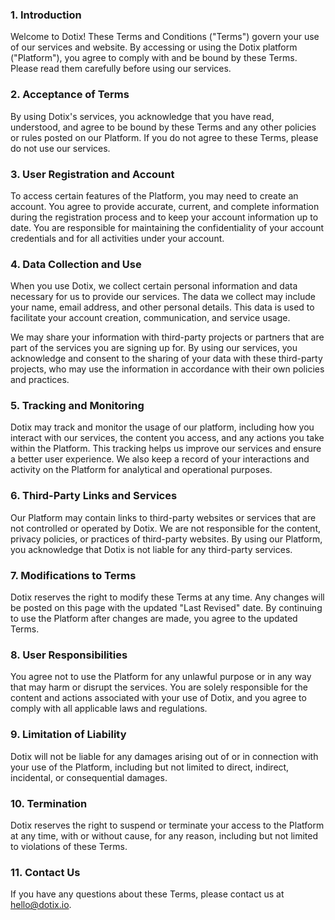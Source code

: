 ### 1. Introduction

Welcome to Dotix! These Terms and Conditions ("Terms") govern your use of our services and website. By accessing or using the Dotix platform ("Platform"), you agree to comply with and be bound by these Terms. Please read them carefully before using our services.

### 2. Acceptance of Terms

By using Dotix's services, you acknowledge that you have read, understood, and agree to be bound by these Terms and any other policies or rules posted on our Platform. If you do not agree to these Terms, please do not use our services.

### 3. User Registration and Account

To access certain features of the Platform, you may need to create an account. You agree to provide accurate, current, and complete information during the registration process and to keep your account information up to date. You are responsible for maintaining the confidentiality of your account credentials and for all activities under your account.

### 4. Data Collection and Use

When you use Dotix, we collect certain personal information and data necessary for us to provide our services. The data we collect may include your name, email address, and other personal details. This data is used to facilitate your account creation, communication, and service usage.

We may share your information with third-party projects or partners that are part of the services you are signing up for. By using our services, you acknowledge and consent to the sharing of your data with these third-party projects, who may use the information in accordance with their own policies and practices.

### 5. Tracking and Monitoring

Dotix may track and monitor the usage of our platform, including how you interact with our services, the content you access, and any actions you take within the Platform. This tracking helps us improve our services and ensure a better user experience. We also keep a record of your interactions and activity on the Platform for analytical and operational purposes.

### 6. Third-Party Links and Services

Our Platform may contain links to third-party websites or services that are not controlled or operated by Dotix. We are not responsible for the content, privacy policies, or practices of third-party websites. By using our Platform, you acknowledge that Dotix is not liable for any third-party services.

### 7. Modifications to Terms

Dotix reserves the right to modify these Terms at any time. Any changes will be posted on this page with the updated "Last Revised" date. By continuing to use the Platform after changes are made, you agree to the updated Terms.

### 8. User Responsibilities

You agree not to use the Platform for any unlawful purpose or in any way that may harm or disrupt the services. You are solely responsible for the content and actions associated with your use of Dotix, and you agree to comply with all applicable laws and regulations.

### 9. Limitation of Liability

Dotix will not be liable for any damages arising out of or in connection with your use of the Platform, including but not limited to direct, indirect, incidental, or consequential damages.

### 10. Termination

Dotix reserves the right to suspend or terminate your access to the Platform at any time, with or without cause, for any reason, including but not limited to violations of these Terms.

### 11. Contact Us

If you have any questions about these Terms, please contact us at hello@dotix.io.
